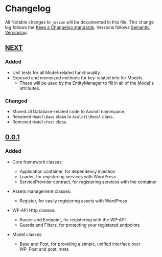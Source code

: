 # Changelog

All Notable changes to `jaxion` will be documented in this file. This change log follows the [Keep a Changelog standards]. Versions follows [Semantic Versioning].

## [NEXT] ##

### Added ###
* Unit tests for all Model-related functionality.
* Exposed and memoized methods for key-related info for Models.
    * These will be used by the EntityManager to fill in all of the Model's attributes.

### Changed ###
* Moved all Database-related code to Axolotl namespace,
* Renamed `Model\Base` class to `Axolotl\Model` class.
* Removed `Model\Post` class.

## [0.0.1] ##

### Added ###
* Core framework classes:
  * Application container, for dependency injection
  * Loader, for registering services with WordPress
  * ServiceProvider contract, for registering services with the container
* Assets management classes:
  * Register, for easily registering assets with WordPress
* WP-API Http classes:
  * Router and Endpoint, for registering with the WP-API
  * Guards and Filters, for protecting your registered endpoints
* Model classes:
  * Base and Post, for providing a simple, unified interface over WP_Post and post_meta

  [Keep a Changelog standards]: http://keepachangelog.com/
  [Semantic Versioning]: http://semver.org/
  [0.0.1]: https://github.com/intraxia/jaxion/tree/0.0.1
  [NEXT]: http://github.com/intraxia/jaxion
